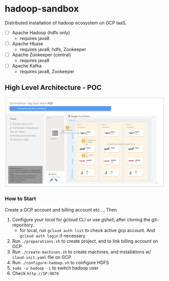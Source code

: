 # hadoop-sandbox

Distributed installation of hadoop ecosystem on GCP IaaS.

- [ ] Apache Hadoop (hdfs only)
    - requires java8
- [ ] Apache Hbase 
    - requires java8, hdfs, Zookeeper
- [ ] Apache Zookeeper (central)
    - requires java8
- [ ] Apache Kafka
    - requires java8, Zookeeper


## High Level Architecture - POC
   
![Image](doc/hadoop-ecosystem-architecture.png)

### How to Start

Create a GCP account and billing account etc..., Then

1. Configure your _local_ for gcloud CLI or use _gshell_, after cloning the git-reporitory.
    - for local, run `gcloud auth list` to check active gcp account. And `gcloud auth login` if necessary
2. Run `./preparations.sh` to create project, and to link billing account on GCP
3. Run `./create-machines.sh` to create machines, and installations w/ `cloud-init.yaml` file on GCP
4. Run `./configure-hadoop.sh` to configure HDFS
5. `sudo -u hadoop -i` to switch hadoop user
6. Check `http://IP:9870` 
